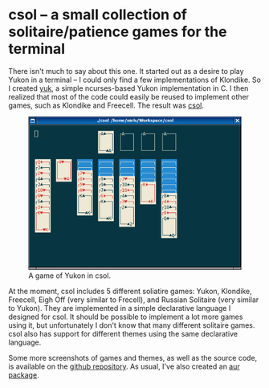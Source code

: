 # csol – a small collection of solitaire/patience games for the terminal

There isn't much to say about this one. It started out as a desire to play Yukon in a terminal – I could only find a few implementations of Klondike. So I created [yuk](https://github.com/nielssp/yuk), a simple ncurses-based Yukon implementation in C. I then realized that most of the code could easily be reused to implement other games, such as Klondike and Freecell. The result was [csol](https://github.com/nielssp/csol).

<figure>
<img src="../images/csol.png" alt="csol"/>
<figcaption>A game of Yukon in csol.</figcaption>
</figure>

At the moment, csol includes 5 different soliatire games: Yukon, Klondike, Freecell, Eigh Off (very similar to Frecell), and Russian Solitaire (very similar to Yukon). They are implemented in a simple declarative language I designed for csol. It should be possible to implement a lot more games using it, but unfortunately I don't know that many different solitaire games. csol also has support for different themes using the same declarative language.

Some more screenshots of games and themes, as well as the source code, is available on the [github repository](https://github.com/nielssp/csol). As usual, I've also created an [aur package](https://aur.archlinux.org/packages/csol/).

<!--{
  "published": "2017-11-12 16:05",
	"tags": ["c", "csol", "ncurses", "solitaire"]
}-->